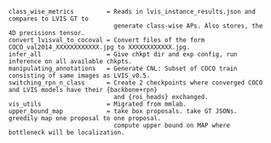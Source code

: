     class_wise_metrics         = Reads in lvis_instance_results.json and compares to LVIS GT to
                                 generate class-wise APs. Also stores, the 4D precisions tensor.
    convert_lvisval_to_cocoval = Convert files of the form COCO_val2014_XXXXXXXXXXXX.jpg to XXXXXXXXXXXX.jpg.
    infer_all                  = Give chkpt dir and exp config, run inference on all available chkpts.
    manipulating_annotations   = Generate CNL: Subset of COCO train consisting of same images as LVIS_v0.5.
    switching_rpn_n_class      = Create 2 checkpoints where converged COCO and LVIS models have their {backbone+rpn}
                                 and {roi_heads} exchanged.
    vis_utils                  = Migrated from mmlab.
    upper_bound_map            = take box proposals. take GT JSONs. greedily map one proposal to one proposal.
                                 compute upper bound on MAP where bottleneck will be localization.

